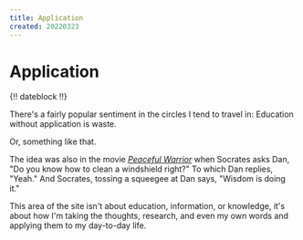 ```yaml
---
title: Application
created: 20220323
---
```


# Application

{!! dateblock !!}

There's a fairly popular sentiment in the circles I tend to travel in: Education without application is waste.

Or, something like that.

The idea was also in the movie [*Peaceful Warrior*](https://www.imdb.com/title/tt0438315/) when Socrates asks Dan, "Do you know how to clean a windshield right?" To which Dan replies, "Yeah." And Socrates, tossing a squeegee at Dan says, "Wisdom is doing it."

This area of the site isn't about education, information, or knowledge, it's about how I'm taking the thoughts, research, and even my own words and applying them to my day-to-day life.
